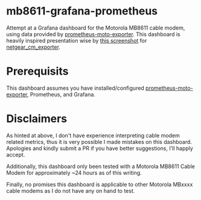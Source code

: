 # mb8611-grafana-prometheus
Attempt at a Grafana dashboard for the Motorola MB8611 cable modem, using data provided by <a href="https://github.com/jahkeup/prometheus-moto-exporter">prometheus-moto-exporter<a/>. This dashboard is heavily inspired presentation wise by <a href="https://github.com/ickymettle/netgear_cm_exporter/blob/master/grafana/dashboard_screenshot.png">this screenshot</a> for <a href="https://github.com/ickymettle/netgear_cm_exporter">netgear_cm_exporter<a>.

# Prerequisits

This dashboard assumes you have installed/configured <a href="https://github.com/jahkeup/prometheus-moto-exporter">prometheus-moto-exporter<a/>, Prometheus, and Grafana.

# Disclaimers

As hinted at above, I don't have experience interpreting cable modem related metrics, thus it is very possible I made mistakes on this dashboard. Apologies and kindly submit a PR if you have better suggestions, I'll happly accept.

Additionally, this dashboard only been tested with a Motorola MB8611 Cable Modem for approximately ~24 hours as of this writing.

Finally, no promises this dashboard is applicable to other Motorola MBxxxx cable modems as I do not have any on hand to test.
